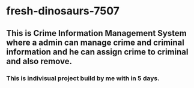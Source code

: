 # fresh-dinosaurs-7507
## This is Crime Information Management System where a admin can manage crime and criminal information and he can assign crime to criminal and also remove.
### This is indivisual project build by me with in 5 days.
